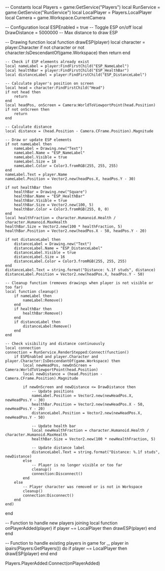 -- Constants
local Players = game:GetService("Players")
local RunService = game:GetService("RunService")
local LocalPlayer = Players.LocalPlayer
local Camera = game.Workspace.CurrentCamera

-- Configuration
local ESPEnabled = true -- Toggle ESP on/off
local DrawDistance = 5000000 -- Max distance to draw ESP

-- Drawing function
local function drawESP(player)
    local character = player.Character
    if not character or not character:IsDescendantOf(game.Workspace) then
        return
    end
    
    -- Check if ESP elements already exist
    local nameLabel = player:FindFirstChild("ESP_NameLabel")
    local healthBar = player:FindFirstChild("ESP_HealthBar")
    local distanceLabel = player:FindFirstChild("ESP_DistanceLabel")
    
    -- Calculate player's position on screen
    local head = character:FindFirstChild("Head")
    if not head then
        return
    end
    local headPos, onScreen = Camera:WorldToViewportPoint(head.Position)
    if not onScreen then
        return
    end
    
    -- Calculate distance
    local distance = (head.Position - Camera.CFrame.Position).Magnitude
    
    -- Draw or update ESP elements
    if not nameLabel then
        nameLabel = Drawing.new("Text")
        nameLabel.Name = "ESP_NameLabel"
        nameLabel.Visible = true
        nameLabel.Size = 18
        nameLabel.Color = Color3.fromRGB(255, 255, 255)
    end
    nameLabel.Text = player.Name
    nameLabel.Position = Vector2.new(headPos.X, headPos.Y - 30)
    
    if not healthBar then
        healthBar = Drawing.new("Square")
        healthBar.Name = "ESP_HealthBar"
        healthBar.Visible = true
        healthBar.Size = Vector2.new(100, 5)
        healthBar.Color = Color3.fromRGB(255, 0, 0)
    end
    local healthFraction = character.Humanoid.Health / character.Humanoid.MaxHealth
    healthBar.Size = Vector2.new(100 * healthFraction, 5)
    healthBar.Position = Vector2.new(headPos.X - 50, headPos.Y - 20)
    
    if not distanceLabel then
        distanceLabel = Drawing.new("Text")
        distanceLabel.Name = "ESP_DistanceLabel"
        distanceLabel.Visible = true
        distanceLabel.Size = 16
        distanceLabel.Color = Color3.fromRGB(255, 255, 255)
    end
    distanceLabel.Text = string.format("Distance: %.1f studs", distance)
    distanceLabel.Position = Vector2.new(headPos.X, headPos.Y - 50)
    
    -- Cleanup function (removes drawings when player is not visible or too far)
    local function cleanup()
        if nameLabel then
            nameLabel:Remove()
        end
        if healthBar then
            healthBar:Remove()
        end
        if distanceLabel then
            distanceLabel:Remove()
        end
    end
    
    -- Check visibility and distance continuously
    local connection
    connection = RunService.RenderStepped:Connect(function()
        if ESPEnabled and player.Character and player.Character:IsDescendantOf(game.Workspace) then
            local newHeadPos, newOnScreen = Camera:WorldToViewportPoint(head.Position)
            local newDistance = (head.Position - Camera.CFrame.Position).Magnitude
            
            if newOnScreen and newDistance <= DrawDistance then
                -- Update positions
                nameLabel.Position = Vector2.new(newHeadPos.X, newHeadPos.Y - 30)
                healthBar.Position = Vector2.new(newHeadPos.X - 50, newHeadPos.Y - 20)
                distanceLabel.Position = Vector2.new(newHeadPos.X, newHeadPos.Y - 50)
                
                -- Update health bar
                local newHealthFraction = character.Humanoid.Health / character.Humanoid.MaxHealth
                healthBar.Size = Vector2.new(100 * newHealthFraction, 5)
                
                -- Update distance label
                distanceLabel.Text = string.format("Distance: %.1f studs", newDistance)
            else
                -- Player is no longer visible or too far
                cleanup()
                connection:Disconnect()
            end
        else
            -- Player character was removed or is not in Workspace
            cleanup()
            connection:Disconnect()
        end
    end)
end

-- Function to handle new players joining
local function onPlayerAdded(player)
    if player ~= LocalPlayer then
        drawESP(player)
    end
end

-- Function to handle existing players in game
for _, player in ipairs(Players:GetPlayers()) do
    if player ~= LocalPlayer then
        drawESP(player)
    end
end

Players.PlayerAdded:Connect(onPlayerAdded)
